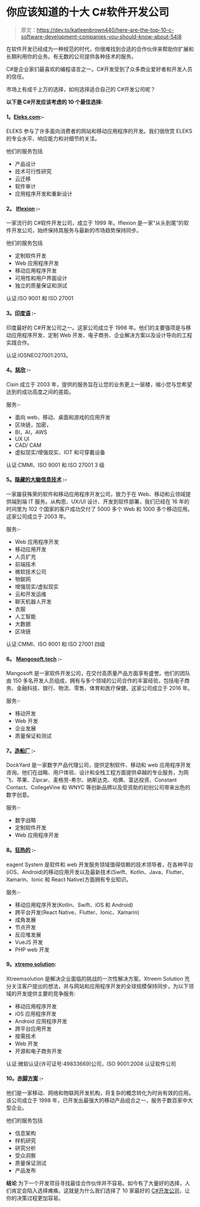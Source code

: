 # 你应该知道的十大 C#软件开发公司

> 原文：<https://dev.to/katleenbrown440/here-are-the-top-10-c-software-development-companies-you-should-know-about-54l8>

在软件开发已经成为一种规范的时代，你很难找到合适的合作伙伴来帮助你扩展和长期利用你的业务。有无数的公司提供各种技术的服务。

C#是企业家们最喜欢的编程语言之一。C#开发受到了众多商业爱好者和开发人员的信任。

市场上有成千上万的选择，如何选择适合自己的 C#开发公司呢？

**以下是 C#开发应该考虑的 10 个最佳选择:**

#### **1。[Eleks.com](https://eleks.com/):-**

ELEKS 参与了许多面向消费者的网站和移动应用程序的开发。我们很欣赏 ELEKS 的专业水平、响应能力和对细节的关注。

他们的服务包括

*   产品设计
*   技术可行性研究
*   云迁移
*   软件审计
*   应用程序开发和重新设计

#### **2。 [Iflexion](https://www.iflexion.com/) :-**

一家流行的 C#软件开发公司，成立于 1999 年。Iflexion 是一家“从头到尾”的软件开发公司，始终保持其服务与最新的市场趋势保持同步。

他们的服务包括

*   定制软件开发
*   Web 应用程序开发
*   移动应用程序开发
*   可用性和用户界面设计
*   独立的质量保证和测试

认证:ISO 9001 和 ISO 27001

#### **3。[印度语](https://www.indianic.com/) :-**

印度最好的 C#开发公司之一。这家公司成立于 1998 年。他们的主要强项是与移动应用程序开发、定制 Web 开发、电子商务、企业解决方案以及设计导向的工程实践合作。

认证:IOSNEO27001:2013。

#### **4。[慈欣](https://www.cisin.com) :-**

Cisin 成立于 2003 年，提供的服务旨在让您的业务更上一层楼，缩小您与您希望达到的成功高度之间的差距。

服务:-

*   面向 web、移动、桌面和游戏的应用开发
*   区块链，加密，
*   BI，AI，AWS
*   UX UI
*   CAD/ CAM
*   虚拟现实/增强现实、IOT 和可穿戴设备

认证:CMMI、ISO 9001 和 ISO 27001 3 级

#### **5。[隐藏的大脑信息技术](https://www.hiddenbrains.com) :-**

一家屡获殊荣的软件和移动应用程序开发公司，致力于在 Web、移动和云领域提供端到端 IT 服务。从构思、UX/UI 设计、开发到软件部署，我们已经在 16 年的时间里为 102 个国家的客户成功交付了 5000 多个 Web 和 1000 多个移动应用。这家公司成立于 2003 年。

服务:-

*   Web 应用程序开发
*   移动应用开发
*   人员扩充
*   前端技术
*   微软技术公司
*   物联网
*   增强现实/虚拟现实
*   云和开发运维
*   聊天机器人开发
*   衣服
*   人工智能
*   大数据
*   区块链

认证:CMMI、ISO 9001 和 ISO 27001 四级

#### **6。 [Mangosoft.tech](https://mangosoft.tech/) :-**

Mangosoft 是一家软件开发公司，在交付高质量产品方面享有盛誉。他们的团队由 150 多名开发人员组成，拥有与多个领域的公司合作的丰富经验，包括电子商务、金融科技、银行、物流、零售、体育和医疗保健。这家公司成立于 2016 年。

服务:-

*   移动开发
*   Web 开发
*   企业发展
*   质量保证和测试

#### **7。[造船厂](https://www.dockyard.com/) :-**

DockYard 是一家数字产品代理公司，提供定制软件、移动和 web 应用程序开发咨询。他们在战略、用户体验、设计和全栈工程方面提供卓越的专业服务，为网飞、苹果、Zipcar、麦格劳-希尔、纳斯达克、哈佛、富达投资、Constant Contact、CollegeVine 和 WNYC 等创新品牌以及受资助的初创公司带来出色的数字创意。

服务:-

*   数字战略
*   定制软件开发
*   Web 应用程序开发

#### **8。[狂热的](https://www.zealousys.com) :-**

eagent System 是软件和 web 开发服务领域值得信赖的技术领导者，在各种平台(iOS、Android)的移动应用开发以及最新技术(Swift、Kotlin、Java、Flutter、Xamarin、Ionic 和 React Native)方面拥有专业知识。

服务:-

*   移动应用程序开发(Kotlin、Swift、iOS 和 Android)
*   跨平台开发(React Native、Flutter、Ionic、Xamarin)
*   成角发展
*   节点开发
*   反应堆发展
*   VueJS 开发
*   PHP web 开发

#### **9。[xtremo solution](https://xtreemsolution.com)**:

Xtreemsolution 是解决企业面临的挑战的一次性解决方案。Xtreem Solution 充分关注客户提出的想法，并与网站和应用程序开发的全球规模保持同步，为以下领域的开发提供主要的竞争服务:

*   移动应用程序开发
*   iOS 应用程序开发
*   Android 应用程序开发
*   跨平台应用开发
*   按需技术
*   Web 开发
*   开源和电子商务开发

认证:微软认证(许可证号:49833669)公司，ISO 9001:2008 认证软件公司

#### **10。[赤脚方案](https://www.barefootsolutions.com/) :-**

他们是一家移动、网络和物联网开发机构，将复杂的概念转化为时尚有效的应用。该公司成立于 1998 年，已开发出最强大的移动产品组合之一，服务于数百家中大型企业。

他们的服务包括

*   信息架构
*   样机研究
*   研究分析
*   受众洞察
*   质量保证测试
*   产品发布

**结论**
为下一个开发项目寻找最佳合作伙伴并不容易。如今有了大量好的选择，人们肯定会陷入选择瘫痪。这就是为什么我们选择了 10 家最好的 [C#开发公司](https://www.hiddenbrains.com/asp-net-c-sharp-development-india.html)，让你的决策过程更加容易。
